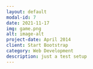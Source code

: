 ```yaml
---
layout: default
modal-id: 7
date: 2021-11-17
img: game.png
alt: image-alt
project-date: April 2014
client: Start Bootstrap
category: Web Development
description: just a test setup
---
```

